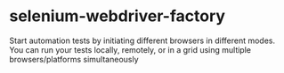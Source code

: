 # selenium-webdriver-factory
Start automation tests by initiating different browsers in different modes. You can run your tests locally, remotely, or in a grid using multiple browsers/platforms simultaneously
